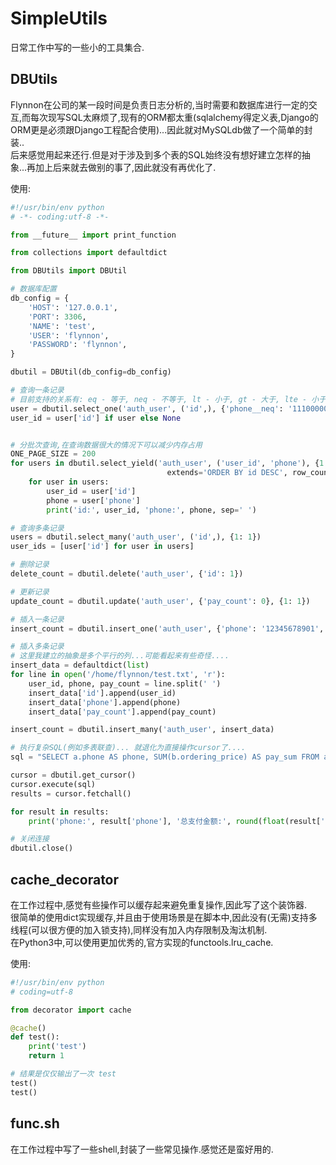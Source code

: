 # SimpleUtils

日常工作中写的一些小的工具集合.

## DBUtils

Flynnon在公司的某一段时间是负责日志分析的,当时需要和数据库进行一定的交互,而每次现写SQL太麻烦了,现有的ORM都太重(sqlalchemy得定义表,Django的ORM更是必须跟Django工程配合使用)...因此就对MySQLdb做了一个简单的封装..  
后来感觉用起来还行.但是对于涉及到多个表的SQL始终没有想好建立怎样的抽象...再加上后来就去做别的事了,因此就没有再优化了.  

使用:

``` python
#!/usr/bin/env python
# -*- coding:utf-8 -*-

from __future__ import print_function

from collections import defaultdict

from DBUtils import DBUtil

# 数据库配置
db_config = {
    'HOST': '127.0.0.1',
    'PORT': 3306,
    'NAME': 'test',
    'USER': 'flynnon',
    'PASSWORD': 'flynnon',
}

dbutil = DBUtil(db_config=db_config)

# 查询一条记录
# 目前支持的关系有: eq - 等于, neq - 不等于, lt - 小于, gt - 大于, lte - 小于等于, gte - 大于等于, in - IN, no_in - NOT IN.可以自己扩展
user = dbutil.select_one('auth_user', ('id',), {'phone__neq': '11100000000'})
user_id = user['id'] if user else None


# 分批次查询,在查询数据很大的情况下可以减少内存占用
ONE_PAGE_SIZE = 200
for users in dbutil.select_yield('auth_user', ('user_id', 'phone'), {1:1},
                                   extends='ORDER BY id DESC', row_count=ONE_PAGE_SIZE):
    for user in users:
        user_id = user['id']
        phone = user['phone']
        print('id:', user_id, 'phone:', phone, sep=' ')

# 查询多条记录
users = dbutil.select_many('auth_user', ('id',), {1: 1})
user_ids = [user['id'] for user in users]

# 删除记录
delete_count = dbutil.delete('auth_user', {'id': 1})

# 更新记录
update_count = dbutil.update('auth_user', {'pay_count': 0}, {1: 1})

# 插入一条记录
insert_count = dbutil.insert_one('auth_user', {'phone': '12345678901', 'pay_count': 0})

# 插入多条记录
# 这里我建立的抽象是多个平行的列...可能看起来有些奇怪....
insert_data = defaultdict(list)
for line in open('/home/flynnon/test.txt', 'r'):
    user_id, phone, pay_count = line.split(' ')
    insert_data['id'].append(user_id)
    insert_data['phone'].append(phone)
    insert_data['pay_count'].append(pay_count)

insert_count = dbutil.insert_many('auth_user', insert_data)

# 执行复杂SQL(例如多表联查)... 就退化为直接操作cursor了....
sql = "SELECT a.phone AS phone, SUM(b.ordering_price) AS pay_sum FROM auth_user AS a, ordering AS b WHERE a.id = b.buyer_id GROUP BY a.id"

cursor = dbutil.get_cursor()
cursor.execute(sql)
results = cursor.fetchall()

for result in results:
    print('phone:', result['phone'], '总支付金额:', round(float(result['pay_sum']), 2), sep=' ')

# 关闭连接
dbutil.close()
```

## cache_decorator

在工作过程中,感觉有些操作可以缓存起来避免重复操作,因此写了这个装饰器.  
很简单的使用dict实现缓存,并且由于使用场景是在脚本中,因此没有(无需)支持多线程(可以很方便的加入锁支持),同样没有加入内存限制及淘汰机制.  
在Python3中,可以使用更加优秀的,官方实现的functools.lru_cache.  

使用:

``` python
#!/usr/bin/env python
# coding=utf-8

from decorator import cache

@cache()
def test():
    print('test')
    return 1

# 结果是仅仅输出了一次 test
test()
test()
```

## func.sh

在工作过程中写了一些shell,封装了一些常见操作.感觉还是蛮好用的.